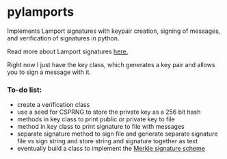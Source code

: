 # pylamports
Implements Lamport signatures with keypair creation, signing of messages, and verification of signatures in python.

Read more about Lamport signatures [here.](https://en.wikipedia.org/wiki/Lamport_signature)

Right now I just have the key class, which generates a key pair and allows you to sign a message with it.

### To-do list:
* create a verification class
* use a seed for CSPRNG to store the private key as a 256 bit hash
* methods in key class to print public or private key to file
* method in key class to print signature to file with messages
* separate signature method to sign file and generate separate signature file vs sign string and store string and signature together as text
* eventually build a class to implement the [Merkle signature scheme](https://en.wikipedia.org/wiki/Merkle_signature_scheme)
